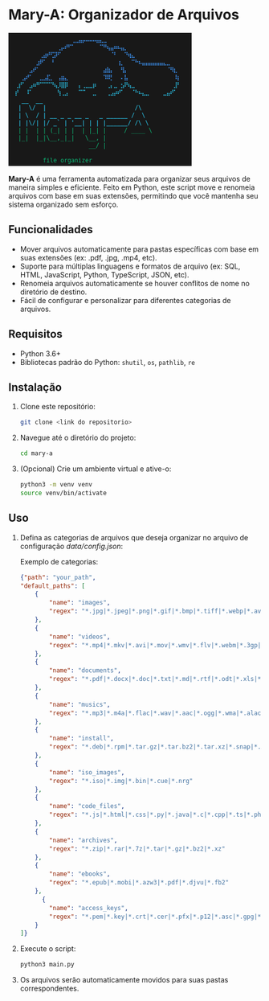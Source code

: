 # Mary-A: Organizador de Arquivos
![alt text](image.png)

**Mary-A** é uma ferramenta automatizada para organizar seus arquivos de maneira simples e eficiente. Feito em Python, este script move e renomeia arquivos com base em suas extensões, permitindo que você mantenha seu sistema organizado sem esforço.

## Funcionalidades

- Mover arquivos automaticamente para pastas específicas com base em suas extensões (ex: .pdf, .jpg, .mp4, etc).
- Suporte para múltiplas linguagens e formatos de arquivo (ex: SQL, HTML, JavaScript, Python, TypeScript, JSON, etc).
- Renomeia arquivos automaticamente se houver conflitos de nome no diretório de destino.
- Fácil de configurar e personalizar para diferentes categorias de arquivos.

## Requisitos

- Python 3.6+
- Bibliotecas padrão do Python: `shutil`, `os`, `pathlib`, `re`

## Instalação

1. Clone este repositório:

    ```bash
    git clone <link do repositorio>
    ```

2. Navegue até o diretório do projeto:

    ```bash
    cd mary-a
    ```

3. (Opcional) Crie um ambiente virtual e ative-o:

    ```bash
    python3 -m venv venv
    source venv/bin/activate
    ```

## Uso

1. Defina as categorias de arquivos que deseja organizar no arquivo de configuração *data/config.json*:

    Exemplo de categorias:

    ```json 
   {"path": "your_path",
    "default_paths": [
        {
            "name": "images",
            "regex": "*.jpg|*.jpeg|*.png|*.gif|*.bmp|*.tiff|*.webp|*.avif|*.svg|*.ico"
        },
        {
            "name": "videos",
            "regex": "*.mp4|*.mkv|*.avi|*.mov|*.wmv|*.flv|*.webm|*.3gp|*.mpeg"
        },
        {
            "name": "documents",
            "regex": "*.pdf|*.docx|*.doc|*.txt|*.md|*.rtf|*.odt|*.xls|*.xlsx|*.ppt|*.pptx|*.epub|*.csv"
        },
        {
            "name": "musics",
            "regex": "*.mp3|*.m4a|*.flac|*.wav|*.aac|*.ogg|*.wma|*.alac"
        },
        {
            "name": "install",
            "regex": "*.deb|*.rpm|*.tar.gz|*.tar.bz2|*.tar.xz|*.snap|*.AppImage|*.exe|*.msi|*.pkg"
        },
        {
            "name": "iso_images",
            "regex": "*.iso|*.img|*.bin|*.cue|*.nrg"
        },
        {
            "name": "code_files",
            "regex": "*.js|*.html|*.css|*.py|*.java|*.c|*.cpp|*.ts|*.php|*.sh|*.json|*.xml|*.yml|*.yaml"
        },
        {
            "name": "archives",
            "regex": "*.zip|*.rar|*.7z|*.tar|*.gz|*.bz2|*.xz"
        },
        {
            "name": "ebooks",
            "regex": "*.epub|*.mobi|*.azw3|*.pdf|*.djvu|*.fb2"
        },
          {
            "name": "access_keys",
            "regex": "*.pem|*.key|*.crt|*.cer|*.pfx|*.p12|*.asc|*.gpg|*.pgp|*.ssh|*.id_rsa|*.id_dsa|*.ed25519"
        }
    ]}
   ```

2. Execute o script:

    ```bash
    python3 main.py
    ```

3. Os arquivos serão automaticamente movidos para suas pastas correspondentes.
